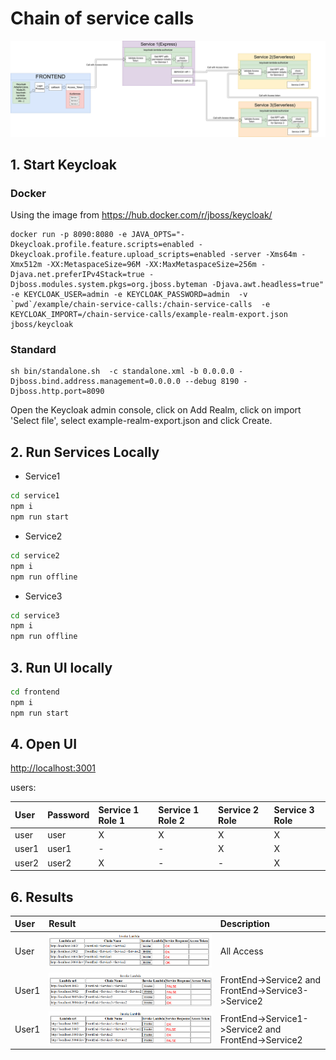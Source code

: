 # Chain of service calls
![](../../docs/keycloak-cross-client-authentication3.png)

## 1. Start Keycloak

### Docker
Using the image from https://hub.docker.com/r/jboss/keycloak/
```
docker run -p 8090:8080 -e JAVA_OPTS="-Dkeycloak.profile.feature.scripts=enabled -Dkeycloak.profile.feature.upload_scripts=enabled -server -Xms64m -Xmx512m -XX:MetaspaceSize=96M -XX:MaxMetaspaceSize=256m -Djava.net.preferIPv4Stack=true -Djboss.modules.system.pkgs=org.jboss.byteman -Djava.awt.headless=true" -e KEYCLOAK_USER=admin -e KEYCLOAK_PASSWORD=admin  -v `pwd`/example/chain-service-calls:/chain-service-calls  -e KEYCLOAK_IMPORT=/chain-service-calls/example-realm-export.json  jboss/keycloak
```
###  Standard
```
sh bin/standalone.sh  -c standalone.xml -b 0.0.0.0 -Djboss.bind.address.management=0.0.0.0 --debug 8190 -Djboss.http.port=8090
```
Open the Keycloak admin console, click on Add Realm, click on import 'Select file', select example-realm-export.json and click Create.

## 2. Run Services Locally
- Service1
```bash
cd service1
npm i
npm run start
```
- Service2
```bash
cd service2
npm i
npm run offline
```
- Service3
```bash
cd service3
npm i
npm run offline
```

## 3. Run UI locally

```bash
cd frontend
npm i
npm run start
```

## 4. Open UI
[http://localhost:3001](http://localhost:3001)

users:

| User      | Password   | Service 1 Role 1 | Service 1 Role 2 | Service 2 Role | Service 3 Role |
|:----------|:-----------|:-----------------|:-----------------|:---------------|:---------------|
| user      | user       | X                | X                | X              | X              |
| user1     | user1      | -                | -                | X              | X              |
| user2     | user2      | X                | -                | -              | X              |

## 6. Results

| User      | Result                                                                                                 | Description                                           |
|:----------|:-------------------------------------------------------------------------------------------------------|:------------------------------------------------------|
| User      |  ![](../../docs/userChain.png)                                                                         | All Access                                            |
| User1      |  ![](../../docs/user1Chain.png)                                                                       | FrontEnd->Service2 and FrontEnd->Service3->Service2   |                                           |
| User1      |  ![](../../docs/user2Chain.png)                                                                       | FrontEnd->Service1->Service2 and FrontEnd->Service2   |
